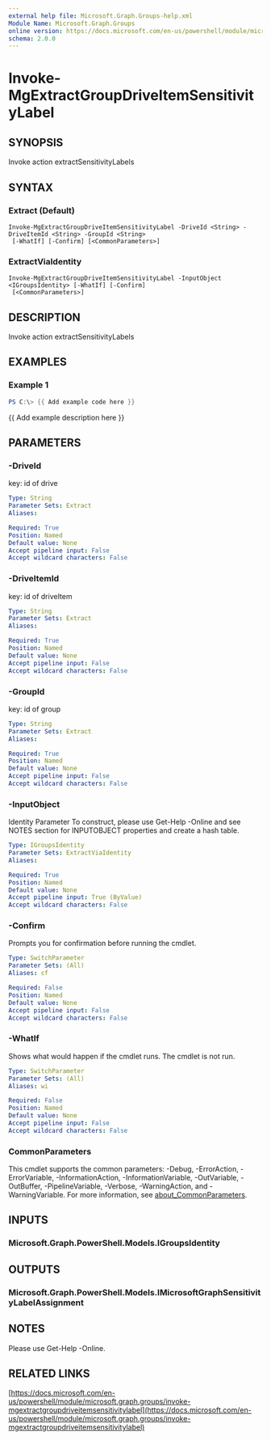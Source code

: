 ```yaml
---
external help file: Microsoft.Graph.Groups-help.xml
Module Name: Microsoft.Graph.Groups
online version: https://docs.microsoft.com/en-us/powershell/module/microsoft.graph.groups/invoke-mgextractgroupdriveitemsensitivitylabel
schema: 2.0.0
---
```


# Invoke-MgExtractGroupDriveItemSensitivityLabel

## SYNOPSIS
Invoke action extractSensitivityLabels

## SYNTAX

### Extract (Default)
```
Invoke-MgExtractGroupDriveItemSensitivityLabel -DriveId <String> -DriveItemId <String> -GroupId <String>
 [-WhatIf] [-Confirm] [<CommonParameters>]
```

### ExtractViaIdentity
```
Invoke-MgExtractGroupDriveItemSensitivityLabel -InputObject <IGroupsIdentity> [-WhatIf] [-Confirm]
 [<CommonParameters>]
```

## DESCRIPTION
Invoke action extractSensitivityLabels

## EXAMPLES

### Example 1
```powershell
PS C:\> {{ Add example code here }}
```

{{ Add example description here }}

## PARAMETERS

### -DriveId
key: id of drive

```yaml
Type: String
Parameter Sets: Extract
Aliases:

Required: True
Position: Named
Default value: None
Accept pipeline input: False
Accept wildcard characters: False
```

### -DriveItemId
key: id of driveItem

```yaml
Type: String
Parameter Sets: Extract
Aliases:

Required: True
Position: Named
Default value: None
Accept pipeline input: False
Accept wildcard characters: False
```

### -GroupId
key: id of group

```yaml
Type: String
Parameter Sets: Extract
Aliases:

Required: True
Position: Named
Default value: None
Accept pipeline input: False
Accept wildcard characters: False
```

### -InputObject
Identity Parameter
To construct, please use Get-Help -Online and see NOTES section for INPUTOBJECT properties and create a hash table.

```yaml
Type: IGroupsIdentity
Parameter Sets: ExtractViaIdentity
Aliases:

Required: True
Position: Named
Default value: None
Accept pipeline input: True (ByValue)
Accept wildcard characters: False
```

### -Confirm
Prompts you for confirmation before running the cmdlet.

```yaml
Type: SwitchParameter
Parameter Sets: (All)
Aliases: cf

Required: False
Position: Named
Default value: None
Accept pipeline input: False
Accept wildcard characters: False
```

### -WhatIf
Shows what would happen if the cmdlet runs.
The cmdlet is not run.

```yaml
Type: SwitchParameter
Parameter Sets: (All)
Aliases: wi

Required: False
Position: Named
Default value: None
Accept pipeline input: False
Accept wildcard characters: False
```

### CommonParameters
This cmdlet supports the common parameters: -Debug, -ErrorAction, -ErrorVariable, -InformationAction, -InformationVariable, -OutVariable, -OutBuffer, -PipelineVariable, -Verbose, -WarningAction, and -WarningVariable. For more information, see [about_CommonParameters](http://go.microsoft.com/fwlink/?LinkID=113216).

## INPUTS

### Microsoft.Graph.PowerShell.Models.IGroupsIdentity
## OUTPUTS

### Microsoft.Graph.PowerShell.Models.IMicrosoftGraphSensitivityLabelAssignment
## NOTES
Please use Get-Help -Online.

## RELATED LINKS

[https://docs.microsoft.com/en-us/powershell/module/microsoft.graph.groups/invoke-mgextractgroupdriveitemsensitivitylabel](https://docs.microsoft.com/en-us/powershell/module/microsoft.graph.groups/invoke-mgextractgroupdriveitemsensitivitylabel)

